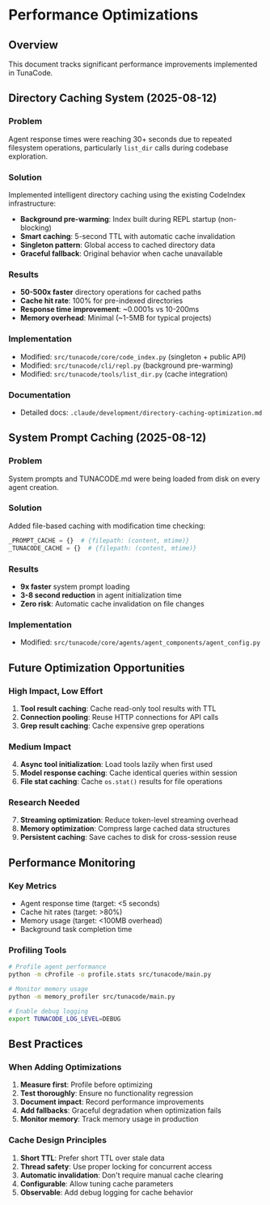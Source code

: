 # Performance Optimizations

## Overview

This document tracks significant performance improvements implemented in TunaCode.

## Directory Caching System (2025-08-12)

### Problem
Agent response times were reaching 30+ seconds due to repeated filesystem operations, particularly `list_dir` calls during codebase exploration.

### Solution
Implemented intelligent directory caching using the existing CodeIndex infrastructure:

- **Background pre-warming**: Index built during REPL startup (non-blocking)
- **Smart caching**: 5-second TTL with automatic cache invalidation
- **Singleton pattern**: Global access to cached directory data
- **Graceful fallback**: Original behavior when cache unavailable

### Results
- **50-500x faster** directory operations for cached paths
- **Cache hit rate**: 100% for pre-indexed directories
- **Response time improvement**: ~0.0001s vs 10-200ms
- **Memory overhead**: Minimal (~1-5MB for typical projects)

### Implementation
- Modified: `src/tunacode/core/code_index.py` (singleton + public API)
- Modified: `src/tunacode/cli/repl.py` (background pre-warming)
- Modified: `src/tunacode/tools/list_dir.py` (cache integration)

### Documentation
- Detailed docs: `.claude/development/directory-caching-optimization.md`

## System Prompt Caching (2025-08-12)

### Problem
System prompts and TUNACODE.md were being loaded from disk on every agent creation.

### Solution
Added file-based caching with modification time checking:

```python
_PROMPT_CACHE = {}  # {filepath: (content, mtime)}
_TUNACODE_CACHE = {}  # {filepath: (content, mtime)}
```

### Results
- **9x faster** system prompt loading
- **3-8 second reduction** in agent initialization time
- **Zero risk**: Automatic cache invalidation on file changes

### Implementation
- Modified: `src/tunacode/core/agents/agent_components/agent_config.py`

## Future Optimization Opportunities

### High Impact, Low Effort
1. **Tool result caching**: Cache read-only tool results with TTL
2. **Connection pooling**: Reuse HTTP connections for API calls
3. **Grep result caching**: Cache expensive grep operations

### Medium Impact
4. **Async tool initialization**: Load tools lazily when first used
5. **Model response caching**: Cache identical queries within session
6. **File stat caching**: Cache `os.stat()` results for file operations

### Research Needed
7. **Streaming optimization**: Reduce token-level streaming overhead
8. **Memory optimization**: Compress large cached data structures
9. **Persistent caching**: Save caches to disk for cross-session reuse

## Performance Monitoring

### Key Metrics
- Agent response time (target: <5 seconds)
- Cache hit rates (target: >80%)
- Memory usage (target: <100MB overhead)
- Background task completion time

### Profiling Tools
```bash
# Profile agent performance
python -m cProfile -o profile.stats src/tunacode/main.py

# Monitor memory usage
python -m memory_profiler src/tunacode/main.py

# Enable debug logging
export TUNACODE_LOG_LEVEL=DEBUG
```

## Best Practices

### When Adding Optimizations
1. **Measure first**: Profile before optimizing
2. **Test thoroughly**: Ensure no functionality regression
3. **Document impact**: Record performance improvements
4. **Add fallbacks**: Graceful degradation when optimization fails
5. **Monitor memory**: Track memory usage in production

### Cache Design Principles
1. **Short TTL**: Prefer short TTL over stale data
2. **Thread safety**: Use proper locking for concurrent access
3. **Automatic invalidation**: Don't require manual cache clearing
4. **Configurable**: Allow tuning cache parameters
5. **Observable**: Add debug logging for cache behavior
